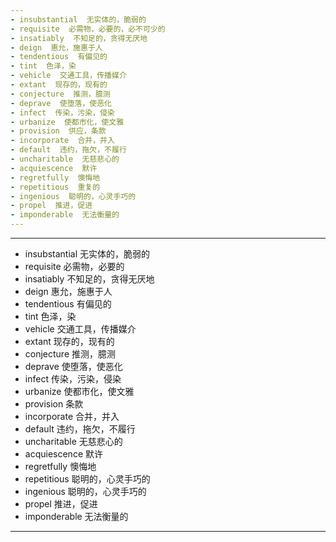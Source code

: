 ```yaml
---
- insubstantial  无实体的，脆弱的
- requisite  必需物，必要的，必不可少的
- insatiably  不知足的，贪得无厌地
- deign  惠允，施惠于人
- tendentious  有偏见的
- tint  色泽，染
- vehicle  交通工具，传播媒介
- extant  现存的，现有的
- conjecture  推测，臆测
- deprave  使堕落，使恶化
- infect  传染，污染，侵染
- urbanize  使都市化，使文雅
- provision  供应，条款
- incorporate  合并，并入
- default  违约，拖欠，不履行
- uncharitable  无慈悲心的
- acquiescence  默许
- regretfully  懊悔地
- repetitious  重复的
- ingenious  聪明的，心灵手巧的
- propel  推进，促进
- imponderable  无法衡量的
---
```


---
- insubstantial  无实体的，脆弱的
- requisite  必需物，必要的
- insatiably  不知足的，贪得无厌地
- deign   惠允，施惠于人
- tendentious  有偏见的
- tint  色泽，染
- vehicle  交通工具，传播媒介
- extant  现存的，现有的
- conjecture  推测，臆测
- deprave  使堕落，使恶化
- infect  传染，污染，侵染
- urbanize  使都市化，使文雅
- provision  条款
- incorporate  合并，并入
- default  违约，拖欠，不履行
- uncharitable   无慈悲心的
- acquiescence  默许
- regretfully  懊悔地
- repetitious  聪明的，心灵手巧的
- ingenious  聪明的，心灵手巧的
- propel  推进，促进
- imponderable  无法衡量的
---